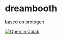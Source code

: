 # dreambooth

based on protogen

[![Open In Colab](https://colab.research.google.com/assets/colab-badge.svg)](https://colab.research.google.com/github/rmyj/protogen/blob/main/protogen.ipynb)